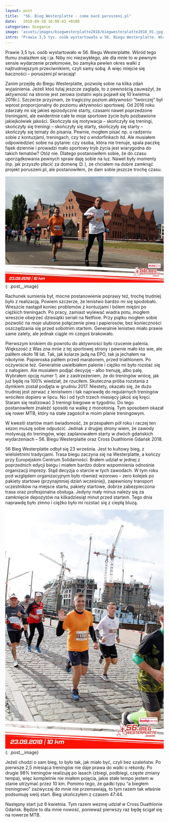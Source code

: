 ```yaml
---
layout: post
title:  "56. Bieg Westerplatte - come back poruszeni.pl"
date:   2018-09-30 16:00:43 +0100
categories: bieganie
image: 'assets/images/biegwesterplatte2018/biegwesterplatte2018_01.jpg'
intro: "Prawie 3,5 tys. osób wystartowało w 56. Biegu Westerplatte. Wśród tego tłumu znalazłem się i ja. Niby nic niezwykłego, ale dla mnie to w pewnym sensie wydarzenie przełomowe, bo zamyka pewien okres walki z najtrudniejszym przeciwnikiem, czyli samy sobą. A więc miejcie się baczności – poruszeni.pl wracają! Zanim przejdę do Biegu Westerplatte, pozwolę sobie na kilka zdań wyjaśnienia. Jeżeli ktoś tutaj jeszcze zagląda, to z pewnością zauważył, że aktywność na stronie jest zerowa (ostatni wpis pojawił się 10 kwietnia 2016r.). Szczerze przyznam, że tragiczny poziom aktywności “twórczej” był wprost proporcjonalny do poziomu aktywności sportowej. "
---
```


Prawie 3,5 tys. osób wystartowało w 56. Biegu Westerplatte. Wśród tego tłumu znalazłem się i ja. Niby nic niezwykłego, ale dla mnie to w pewnym sensie wydarzenie przełomowe, bo zamyka pewien okres walki z najtrudniejszym przeciwnikiem, czyli samy sobą. A więc miejcie się baczności – poruszeni.pl wracają! 

Zanim przejdę do Biegu Westerplatte, pozwolę sobie na kilka zdań wyjaśnienia. Jeżeli ktoś tutaj jeszcze zagląda, to z pewnością zauważył, że aktywność na stronie jest zerowa (ostatni wpis pojawił się 10 kwietnia 2016r.). Szczerze przyznam, że tragiczny poziom aktywności “twórczej” był wprost proporcjonalny do poziomu aktywności sportowej. Od 2016 roku zdarzały mi się jakieś epizodyczne starty, czasami nawet poprzedzone treningami, ale ewidentnie całe te moje sportowe życie było pozbawione jakiejkolwiek jakości. Skończyła się motywacja – skończyły się treningi, skończyły się treningi – skończyły się starty, skończyły się starty – skończyły się tematy do pisania. Pewnie, mogłem pisać np. o radzeniu sobie z kontuzjami, treningach, czy też o endorfinkach itd. Ale musiałem odpowiedzieć sobie na pytanie: czy osoba, która nie trenuje, spala paczkę fajek dziennie i prowadzi mało sportowy tryb życia jest wiarygodna do takich tematów? Otóż nie. Dlatego postanowiłem sobie, że do czasu uporządkowania pewnych spraw daję sobie na luz. Nawet były momenty (np. jak przyszło płacić za domenę 😉 ), że chciałem na dobre zamknąć projekt poruszeni.pl, ale postanowiłem, że dam sobie jeszcze trochę czasu. 

![Autor podczas biegu Westerplatte](/assets/images/biegwesterplatte2018/biegwesterplatte2018_01.jpg){: .post__image}

Rachunek sumienia był, mocne postanowienie poprawy też, trochę trudniej było z realizacją. Powiem szczerze, że lenistwo bardzo mi się spodobało. Wreszcie nastąpił koniec problemów z kontuzjami i bólem mięśni po ciężkich treningach. Po pracy, zamiast wylewać wiadra potu, mogłem wreszcie obejrzeć dziesiątki seriali na Netfixie. Przy piątku mogłem sobie pozwolić na moje ulubione połączenie piwa i papierosów, bez konieczności oszczędzania się przed sobotnim startem. Generalnie lenistwo miało prawie same zalety, ale jednak ciągle mi czegoś brakowało. 

Pierwszym krokiem do powrotu do aktywności było rzucenie palenia. Większość z Was zna mnie z tej sportowej strony i pewnie mało kto wie, ale paliłem około 18 lat. Tak, jak kolarze jadą na EPO, tak ja jechałem na nikotynie. Papieroska paliłem przed maratonem, przed triathlonem. Po oczywiście też. Generalnie uwielbiałem palenie i ciężko mi było rozstać się z nałogiem. Ale musiałem podjąć decyzję – albo trenuję, albo palę. Wybrałem opcję numer 1, ale z zastrzeżeniem, że do treningów wrócę, jak już będę na 100% wiedział, że rzuciłem. Skuteczna próba rozstania z dymkiem został podjęta w grudniu 2017. Niestety, okazało się, że dużo trudniej jest zerwać z lenistwem i tak naprawdę do regularnych treningów wróciłem dopiero w lipcu. No i od tych trzech miesięcy jakoś się kręci. Staram się realizować 3 treningi biegowe w tygodniu. Do tego postanowiłem znaleźć sposób na walkę z monotonią. Tym sposobem okazał się rower MTB, który na stałe zagościł w moim planie treningowym.  

W kwestii startów mam świadomość, że przespałem pół roku i raczej ten sezon muszę sobie odpuścić. Jednak z drugiej strony wiem, że zawody motywują do treningów, więc zaplanowałem starty w dwóch gdańskich wydarzeniach – 56. Biegu Westerplatte oraz Cross Duathlonie Gdańsk 2018.

56 Bieg Westerplatte odbył się 23 września. Jest to kultowy bieg, z wieloletnimi tradycjami. Trasa biegu zaczyna się na Westerplatte, a kończy przy Europejskim Centrum Solidarności. Brałem udział w jednej z poprzednich edycji biegu i miałem bardzo dobre wspomnienia odnośnie organizacji imprezy. Stąd decyzja o starcie w tych zawodach. W tym roku pod względem organizacyjnym było również wzorowo – zero kolejek po pakiety startowe (przynajmniej dzień wcześniej), zapewniony transport uczestników na miejsce startu, pakiety startowe, dobrze zabezpieczona trasa oraz profesjonalna obsługa. Jedyny mały minus należy się za zamknięcie depozytów na kilkadziesiąt minut przed startem. Tego dnia naprawdę było zimno i ciężko było mi rozstać się z ciepłą bluzą.

![Autor podczas biegu Westerplatte](/assets/images/biegwesterplatte2018/biegwesterplatte2018_02.jpg){: .post__image}

Jeżeli chodzi o sam bieg, to było tak, jak miało być, czyli bez szaleństw. Po pierwsze 2,5 miesiąca treningów nie daje prawa do walki o rekordy. Po drugie 98% treningów realizuję po lasach (zbiegi, podbiegi, częste zmiany tempa), więc kompletnie nie miałem pojęcia, jakie stałe tempo jestem w stanie utrzymać przez 10 km. Pomimo tego, że gadki typu “a biegłem treningowo” zazwyczaj do mnie nie przemawiają, to tym razem tak właśnie podsumuję swój start. Bieg ukończyłem z czasem 47:44.  

Następny start już 6 kwietnia. Tym razem wezmę udział w Cross Duathlonie Gdańsk. Będzie to dla mnie nowość, ponieważ pierwszy raz będę ścigał się na rowerze MTB.